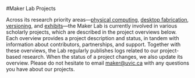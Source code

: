 #Maker Lab Projects

  <p>Across its research priority areas&#8212;<a title="learn more" href="http://maker.uvic.ca/about/physcomp/">physical computing</a>, <a title="learn more" href="http://maker.uvic.ca/fab/">desktop fabrication</a>, <a title="learn more" href="http://maker.uvic.ca/versions/">versioning</a>, and <a title="learn more" href="http://maker.uvic.ca/exhibits/">exhibits</a>&#8212;the Maker Lab is currently involved in various scholarly projects, which are described in the project overviews below. Each overview provides a project description and status, in tandem with information about contributors, partnerships, and support. Together with these overviews, the Lab regularly publishes logs related to our project-based research. When the status of a project changes, we also update its overview. Please do not hesitate to email <a title="email us" href="mailto:maker@uvic.ca">maker@uvic.ca</a> with any questions you have about our projects. </p>
